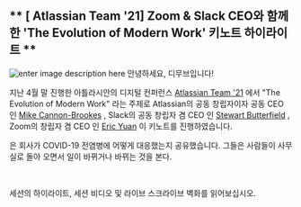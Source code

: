 
## ** [ Atlassian Team '21] Zoom & Slack CEO와 함께한 'The Evolution of Modern Work' 키노트 하이라이트 **
![enter image description here](https://i2.wp.com/atlassianblog.wpengine.com/wp-content/uploads/2020/04/brand-4570-how-to-lead-remotely-when-you-dont-have-a-clue@2x.png?w=2240&ssl=1)
안녕하세요, 디무브입니다!

지난 4월 말 진행한 아틀라시안의 디지털 컨퍼런스 [Atlassian Team '21](https://events.atlassian.com/team21) 에서 "The Evolution of Modern Work" 라는 주제로 Atlassian의 공동 창립자이자 공동 CEO 인 [Mike Cannon-Brookes](https://www.linkedin.com/in/mcannonbrookes) , Slack의 공동 창립자 겸 CEO 인 [Stewart Butterfield](https://www.linkedin.com/in/butterfield) , Zoom의 창립자 겸 CEO 인 [Eric Yuan](https://www.linkedin.com/in/ericsyuan) 이 키노트를 진행하였습니다. 

은 회사가 COVID-19 전염병에 어떻게 대응했는지 공유했습니다. 그들은 사람들이 사무실로 돌아 오면서 일이 바뀌거나 바뀌는 것을 본다.

‍

세션의 하이라이트, 세션 비디오 및 라이브 스크라이브 벽화를 읽어보십시오.
<!--stackedit_data:
eyJoaXN0b3J5IjpbMTUzMTgxMzQ2LDE1NjM0MTIwOTcsMTA3Nj
g2MDUyMSw2NDExMTYyMjMsOTAyMDI4Njg2LDM3MzIyMDgzOSwt
MTUyNDY0ODkyMiwtNzM5MzAxMTA3XX0=
-->